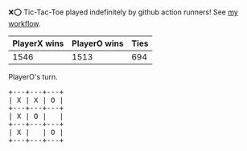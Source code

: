 :x::o: Tic-Tac-Toe played indefinitely by github action runners! See [my workflow](.github/workflows/play.yaml).

|PlayerX wins|PlayerO wins|Ties|
|-|-|-|
|1546|1513|694|

PlayerO's turn.

<pre>
+---+---+---+
| X | X | O |
+---+---+---+
| X | O |   |
+---+---+---+
| X |   | O |
+---+---+---+
</pre>